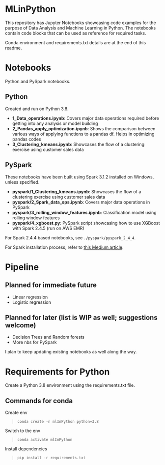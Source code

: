 # MLinPython

This repository has Jupyter Notebooks showcasing code examples for the purpose of Data Analysis and Machine Learning in Python.
The notebooks contain code blocks that can be used as reference for required tasks.

Conda environment and requirements.txt details are at the end of this readme.

# Notebooks
Python and PySpark notebooks.

## Python

Created and run on Python 3.8.
 - **1_Data_operations.ipynb**: Covers major data operations required before getting into any analysis or model building
 - **2_Pandas_apply_optimization.ipynb**: Shows the comparison between various ways of applying functions to a pandas df. Helps in optimizing pandas codes
 - **3_Clustering_kmeans.ipynb**: Showcases the flow of a clustering exercise using customer sales data

## PySpark
These notebooks have been built using Spark 3.1.2 installed on Windows, unless specified.
 - **pyspark/1_Clustering_kmeans.ipynb**: Showcases the flow of a clustering exercise using customer sales data
 - **pyspark/2_Spark_data_ops.ipynb**: Covers major data operations in PySpark
 - **pyspark/3_rolling_window_features.ipynb**: Classification model using rolling window features
 - **pyspark/4_xgboost.py**: PySpark script showcasing how to use XGBoost with Spark 2.4.5 (run on AWS EMR)

For Spark 2.4.4 based notebooks, see `./pyspark/pyspark_2_4_4`.

For Spark installation process, refer to [this Medium article](https://medium.com/analytics-vidhya/installing-and-using-pyspark-on-windows-machine-59c2d64af76e).

# Pipeline
## Planned for immediate future
 - Linear regression
 - Logistic regression

## Planned for later (list is WIP as well; suggestions welcome)
 - Decision Trees and Random forests
 - More nbs for PySpark

I plan to keep updating existing notebooks as well along the way.

# Requirements for Python
Create a Python 3.8 environment using the requirements.txt file.

## Commands for conda

Create env
> `conda create -n mlInPython python=3.8`

Switch to the env
> `conda activate mlInPython`

Install dependencies
> `pip install -r requirements.txt`